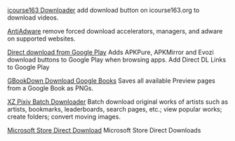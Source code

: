 
[icourse163 Downloader](https://greasyfork.org/en/scripts/372684-%E4%B8%AD%E5%9B%BD%E5%A4%A7%E5%AD%A6-mooc-%E4%B8%8B%E8%BD%BD%E5%8A%A9%E6%89%8B-%E9%9C%80%E9%85%8D%E5%90%88aria2%E4%BD%BF%E7%94%A8)
add download button on icourse163.org to download videos.

[AntiAdware](https://greasyfork.org/en/scripts/4294-antiadware)
remove forced download accelerators, managers, and adware on supported websites.

[Direct download from Google Play](https://greasyfork.org/en/scripts/33005-direct-download-from-google-play/)
Adds APKPure, APKMirror and Evozi download buttons to Google Play when browsing apps.
Add Direct DL Links to Google Play

[GBookDown Download Google Books](https://greasyfork.org/scripts/17113)
Saves all available Preview pages from a Google Book as PNGs.

[XZ Pixiv Batch Downloader](https://greasyfork.org/scripts/24252)
Batch download original works of artists such as artists, bookmarks, leaderboards, search pages, etc.; view popular works; create folders; convert moving images.

[Microsoft Store Direct Download](https://greasyfork.org/en/scripts/394420-microsoft-store-direct-download)
Microsoft Store Direct Downloads
